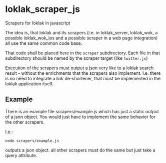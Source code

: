 # loklak_scraper_js
Scrapers for loklak in javascript

The idea is, that loklak and its scrapers (i.e. in loklak_server, loklak_wok, a possible loklak_wok_ios and a possible scraper in a web page integration) all use the same common code base.

That code shall be placed here in the `scraper` subdirectory. Each file in that subdirectory should be named by the scraper target (like `twitter.js`)

Execution of the scrapers must output a json very like to a loklak search result - without the enrichments that the scrapers also implement. I.e. there is no need to integrate a link de-shortener, that must be implemented in the loklak application itself.

## Example
There is an example file scrapers/example.js which has just a static output of a json object. You would just have to implement the same behavior for the other scrapers.

I.e.:
```
node scrapers/example.js
```

outputs a json object. all other scrapers must do the same but just take a query attribute.
